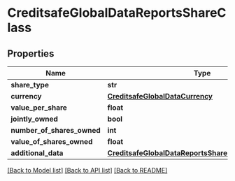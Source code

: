 # CreditsafeGlobalDataReportsShareClass

## Properties
Name | Type | Description | Notes
------------ | ------------- | ------------- | -------------
**share_type** | **str** |  | [optional] 
**currency** | [**CreditsafeGlobalDataCurrency**](CreditsafeGlobalDataCurrency.md) |  | [optional] 
**value_per_share** | **float** |  | [optional] 
**jointly_owned** | **bool** |  | [optional] 
**number_of_shares_owned** | **int** |  | [optional] 
**value_of_shares_owned** | **float** |  | [optional] 
**additional_data** | [**CreditsafeGlobalDataReportsShareClassAdditionalData**](CreditsafeGlobalDataReportsShareClassAdditionalData.md) |  | [optional] 

[[Back to Model list]](../README.md#documentation-for-models) [[Back to API list]](../README.md#documentation-for-api-endpoints) [[Back to README]](../README.md)

